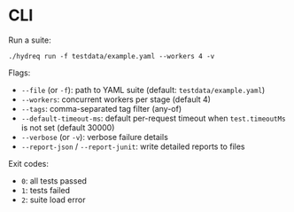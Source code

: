 # CLI

Run a suite:
```
./hydreq run -f testdata/example.yaml --workers 4 -v
```

Flags:
- `--file` (or `-f`): path to YAML suite (default: `testdata/example.yaml`)
- `--workers`: concurrent workers per stage (default 4)
- `--tags`: comma-separated tag filter (any-of)
- `--default-timeout-ms`: default per-request timeout when `test.timeoutMs` is not set (default 30000)
- `--verbose` (or `-v`): verbose failure details
- `--report-json` / `--report-junit`: write detailed reports to files

Exit codes:
- `0`: all tests passed
- `1`: tests failed
- `2`: suite load error
